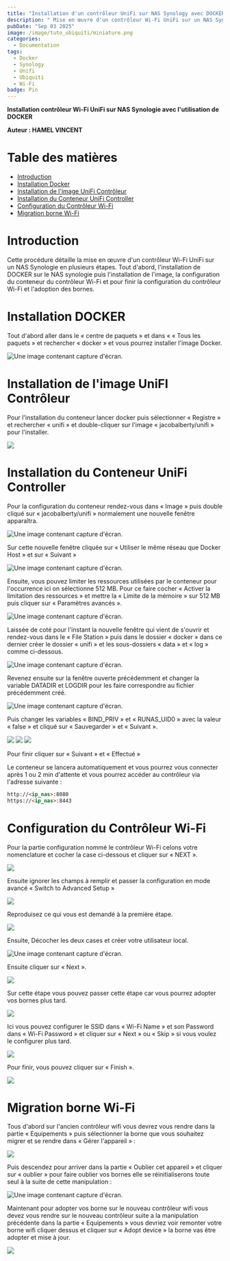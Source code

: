 ```yaml
---
title: "Installation d'un contrôleur UniFi sur NAS Synology avec DOCKER"
description: " Mise en œuvre d'un contrôleur Wi-Fi UniFi sur un NAS Synologie avec Docker / Container Manager"
pubDate: "Sep 03 2025"
image: /image/tuto_ubiquiti/miniature.png
categories:
  - Documentation
tags:
  - Docker
  - Synology
  - Unifi
  - Ubiquiti
  - Wi-Fi
badge: Pin
---
```


**Installation contrôleur Wi-Fi UniFi sur NAS Synologie avec l'utilisation de DOCKER**

**Auteur : HAMEL VINCENT**

# Table des matières

- [Introduction](#introduction)
- [Installation Docker](#installation-docker)
- [Installation de l'image UniFi Contrôleur](#installation-de-limage-unifi-contrôleur)
- [Installation du Conteneur UniFi Controller](#installation-du-conteneur-unifi-controller)
- [Configuration du Contrôleur Wi-Fi](#configuration-du-contrôleur-wi-fi)
- [Migration borne Wi-Fi](#migration-borne-wi-fi)

# Introduction

Cette procédure détaille la mise en œuvre d'un contrôleur Wi-Fi UniFi sur un NAS Synologie en plusieurs étapes. Tout d'abord, l'installation de DOCKER sur le NAS synologie puis l'installation de l'image, la configuration du conteneur du contrôleur Wi-Fi et pour finir la configuration du contrôleur Wi-Fi et l'adoption des bornes.

# Installation DOCKER

Tout d'abord aller dans le « centre de paquets » et dans « « Tous les paquets » et rechercher « docker » et vous pourrez installer l'image Docker.

![Une image contenant capture d'écran.](/image/tuto_ubiquiti/Image1.png)

# 

# Installation de l'image UniFI Contrôleur 

Pour l'installation du conteneur lancer docker puis sélectionner « Registre » et rechercher « unifi » et double-cliquer sur l'image « jacobalberty/unifi » pour l'installer.

![](/image/tuto_ubiquiti/Image2.png)

# Installation du Conteneur UniFi Controller 

Pour la configuration du conteneur rendez-vous dans « Image » puis double cliqué sur « jacobalberty/unifi » normalement une nouvelle fenêtre apparaîtra.

![Une image contenant capture d'écran.](/image/tuto_ubiquiti/Image3.png)

Sur cette nouvelle fenêtre cliquée sur « Utiliser le même réseau que Docker Host » et sur « Suivant »

![Une image contenant capture d'écran.](/image/tuto_ubiquiti/Image4.png)

Ensuite, vous pouvez limiter les ressources utilisées par le conteneur pour l'occurrence ici on sélectionne 512 MB. Pour ce faire cocher « Activer la limitation des ressources » et mettre la « Limite de la mémoire » sur 512 MB puis cliquer sur « Paramètres avancés ». 

![Une image contenant capture d'écran.](/image/tuto_ubiquiti/Image5.png)

Laissée de coté pour l'instant la nouvelle fenêtre qui vient de s'ouvrir et rendez-vous dans le « File Station » puis dans le dossier « docker » dans ce dernier créer le dossier « unifi » et les sous-dossiers « data » et « log » comme ci-dessous.

![Une image contenant capture d'écran.](/image/tuto_ubiquiti/Image6.png)

Revenez ensuite sur la fenêtre ouverte précédemment et changer la variable DATADIR et LOGDIR pour les faire correspondre au fichier précédemment créé.

![Une image contenant capture d'écran.](/image/tuto_ubiquiti/Image7.png)

Puis changer les variables « BIND_PRIV » et « RUNAS_UID0 » avec la valeur « false » et cliqué sur « Sauvegarder » et « Suivant ».

![](/image/tuto_ubiquiti/Image8.png)
![](/image/tuto_ubiquiti/Image9.png)
![](/image/tuto_ubiquiti/Image10.png)

Pour finir cliquer sur « Suivant » et « Effectué »

Le conteneur se lancera automatiquement et vous pourrez vous connecter après 1 ou 2 min d'attente et vous pourrez accéder au contrôleur via l'adresse suivante : 

```markdown
http://<ip_nas>:8080
https://<ip_nas>:8443
```

# Configuration du Contrôleur Wi-Fi

Pour la partie configuration nommé le contrôleur Wi-Fi celons votre nomenclature et cocher la case ci-dessous et cliquer sur « NEXT ».

![](/image/tuto_ubiquiti/Image11.png)

Ensuite ignorer les champs à remplir et passer la configuration en mode avancé « Switch to Advanced Setup »  

![](/image/tuto_ubiquiti/Image12.png)

Reproduisez ce qui vous est demandé à la première étape.

![](/image/tuto_ubiquiti/Image13.png)

Ensuite, Décocher les deux cases et créer votre utilisateur local.

![Une image contenant capture d'écran.](/image/tuto_ubiquiti/Image14.png)

Ensuite cliquer sur « Next ».

![](/image/tuto_ubiquiti/Image15.png)

Sur cette étape vous pouvez passer cette étape car vous pourrez adopter vos bornes plus tard.

![](/image/tuto_ubiquiti/Image16.png)

Ici vous pouvez configurer le SSID dans « Wi-Fi Name » et son Password dans « Wi-Fi Password » et cliquer sur « Next » ou « Skip » si vous voulez le configurer plus tard.

![](/image/tuto_ubiquiti/Image17.png)

Pour finir, vous pouvez cliquer sur « Finish ».

![](/image/tuto_ubiquiti/Image18.png)

# Migration borne Wi-Fi

Tous d'abord sur l'ancien contrôleur wifi vous devrez vous rendre dans la partie « Equipements » puis sélectionner la borne que vous souhaitez migrer et se rendre dans « Gérer l'appareil » :

![](/image/tuto_ubiquiti/Image19.png)

Puis descendez pour arriver dans la partie « Oublier cet appareil » et cliquer sur « oublier » pour faire oublier vos bornes elle se réinitialiserons toute seul à la suite de cette manipulation :

![Une image contenant capture d'écran.](/image/tuto_ubiquiti/Image20.png)

Maintenant pour adopter vos borne sur le nouveau contrôleur wifi vous devez vous rendre sur le nouveau contrôleur suite a la manipulation précédente dans la partie « Equipements » vous devriez voir remonter votre borne wifi cliquer dessus et cliquer sur « Adopt device » la borne vas être adopter et mise à jour.

![](/image/tuto_ubiquiti/Image21.png)

